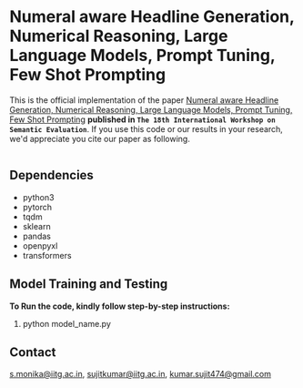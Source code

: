 # Numeral aware Headline Generation, Numerical Reasoning, Large Language Models, Prompt Tuning, Few Shot Prompting
This is the official implementation of the paper [Numeral aware Headline Generation, Numerical Reasoning, Large Language Models, Prompt Tuning, Few Shot Prompting]([Link](https://aclanthology.org/2024.semeval-1.213.pdf)) **published in ```The 18th International Workshop on Semantic Evaluation```**. If you use this code or our results in your research, we'd appreciate you cite our paper as following.

```
```
## Dependencies

* python3
* pytorch
* tqdm
* sklearn
* pandas
* openpyxl
* transformers
  

## Model Training and Testing
 **To Run the code, kindly follow step-by-step instructions:**
1. python model_name.py


## Contact
s.monika@iitg.ac.in, sujitkumar@iitg.ac.in, kumar.sujit474@gmail.com

